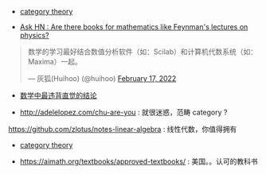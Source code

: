 - [category theory](https://boris-marinov.github.io/category-theory-illustrated/05_logic/)

- [Ask HN : Are there books for mathematics like Feynman's lectures on physics?](https://news.ycombinator.com/item?id=21346272)

<blockquote class="twitter-tweet"><p lang="zh" dir="ltr">数学的学习最好结合数值分析软件（如：Scilab）和计算机代数系统（如：Maxima）一起。</p>&mdash; 灰狐(Huihoo) (@huihoo) <a href="https://twitter.com/huihoo/status/1494219912747032579?ref_src=twsrc%5Etfw">February 17, 2022</a></blockquote> <script async src="https://platform.twitter.com/widgets.js" charset="utf-8"></script>

- [数学中最违背直觉的结论](https://axisofordinary.substack.com/p/the-most-counterintuitive-facts-in?utm_source=url)

- http://adelelopez.com/chu-are-you : 就很迷惑，范畴 category ?

https://github.com/zlotus/notes-linear-algebra : 线性代数，你值得拥有
- [category theory](https://github.com/hmemcpy/milewski-ctfp-pdf)

- https://aimath.org/textbooks/approved-textbooks/ : 美国。。认可的教科书

